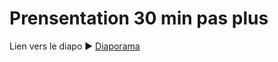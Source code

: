 # Prensentation 30 min pas plus

Lien vers le diapo :arrow_forward: [Diaporama](http://s4lwo8.pages.innovation.insee.eu/30min-revealjs-codebashing)